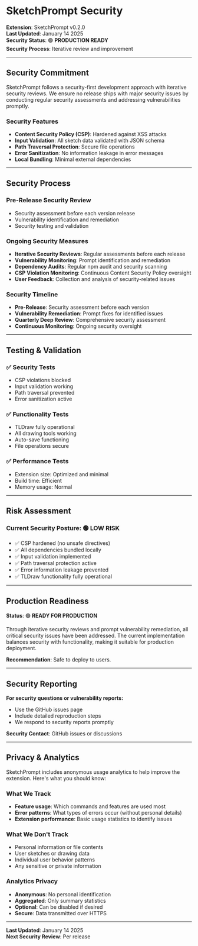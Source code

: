 # SketchPrompt Security

**Extension**: SketchPrompt v0.2.0  
**Last Updated**: January 14 2025  
**Security Status**: 🟢 **PRODUCTION READY**  
**Security Process**: Iterative review and improvement

---

## Security Commitment

SketchPrompt follows a security-first development approach with iterative security reviews. We ensure no release ships with major security issues by conducting regular security assessments and addressing vulnerabilities promptly.

### **Security Features**
- **Content Security Policy (CSP)**: Hardened against XSS attacks
- **Input Validation**: All sketch data validated with JSON schema
- **Path Traversal Protection**: Secure file operations
- **Error Sanitization**: No information leakage in error messages
- **Local Bundling**: Minimal external dependencies

---

## Security Process

### **Pre-Release Security Review**
- Security assessment before each version release
- Vulnerability identification and remediation
- Security testing and validation

### **Ongoing Security Measures**
- **Iterative Security Reviews**: Regular assessments before each release
- **Vulnerability Monitoring**: Prompt identification and remediation
- **Dependency Audits**: Regular npm audit and security scanning
- **CSP Violation Monitoring**: Continuous Content Security Policy oversight
- **User Feedback**: Collection and analysis of security-related issues

### **Security Timeline**
- **Pre-Release**: Security assessment before each version
- **Vulnerability Remediation**: Prompt fixes for identified issues
- **Quarterly Deep Review**: Comprehensive security assessment
- **Continuous Monitoring**: Ongoing security oversight

---

## Testing & Validation

### ✅ **Security Tests**
- CSP violations blocked
- Input validation working
- Path traversal prevented
- Error sanitization active

### ✅ **Functionality Tests**
- TLDraw fully operational
- All drawing tools working
- Auto-save functioning
- File operations secure

### ✅ **Performance Tests**
- Extension size: Optimized and minimal
- Build time: Efficient
- Memory usage: Normal

---

## Risk Assessment

### **Current Security Posture**: 🟢 **LOW RISK**
- ✅ CSP hardened (no unsafe directives)
- ✅ All dependencies bundled locally
- ✅ Input validation implemented
- ✅ Path traversal protection active
- ✅ Error information leakage prevented
- ✅ TLDraw functionality fully operational

---

## Production Readiness

**Status**: 🟢 **READY FOR PRODUCTION**

Through iterative security reviews and prompt vulnerability remediation, all critical security issues have been addressed. The current implementation balances security with functionality, making it suitable for production deployment.

**Recommendation**: Safe to deploy to users.

---

## Security Reporting

**For security questions or vulnerability reports:**
- Use the GitHub issues page
- Include detailed reproduction steps
- We respond to security reports promptly

**Security Contact**: GitHub issues or discussions

---

## Privacy & Analytics

SketchPrompt includes anonymous usage analytics to help improve the extension. Here's what you should know:

### **What We Track**
- **Feature usage**: Which commands and features are used most
- **Error patterns**: What types of errors occur (without personal details)
- **Extension performance**: Basic usage statistics to identify issues

### **What We Don't Track**
- Personal information or file contents
- User sketches or drawing data
- Individual user behavior patterns
- Any sensitive or private information

### **Analytics Privacy**
- **Anonymous**: No personal identification
- **Aggregated**: Only summary statistics
- **Optional**: Can be disabled if desired
- **Secure**: Data transmitted over HTTPS

---

**Last Updated**: January 14 2025  
**Next Security Review**: Per release 